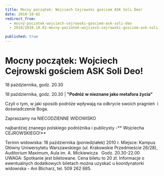 ```yaml
---
title: Mocny początek: Wojciech Cejrowski gościem ASK Soli Deo!
date: 2010-10-02
redirect_from: 
  - mocny-poczatek-wojciech-cejrowski-gosciem-ask-soli-deo
  - 2010/2010.10.02-mocny-poczatek-wojciech-cejrowski-gosciem-ask-soli-deo

published: true
---
```



<!--{{json:{"created_date":"2010-10-02 15:42:26","publish_down":"0000-00-00 00:00:00","id":"956"}}}-->
# Mocny początek: Wojciech Cejrowski gościem ASK Soli Deo!

<time>18 października, godz. 20.30</time>

18 października, godz. 20.30 | 
**"Podróż w nieznane jako metafora życia"**

Czyli o tym, w jaki sposób podróże wpływają na odkrycie swoich pragnień&nbsp; i doświadczenie Boga.

Zapraszamy na 
NIECODZIENNE WIDOWISKO

 najbardziej znanego polskiego podróżnika i publicysty 
-** Wojciecha CEJROWSKIEGO!**

Termin widowiska: 18 października (poniedziałek) 2010 r. 
Miejsce: Kampus Główny Uniwersytetu Warszawskiego (ul. Krakowskie Przedmieście 26/28),&nbsp; Auditorium Maximum, Aula im. A. Mickiewicza
&nbsp;
Godz. 20.30-22.00
&nbsp;
UWAGA: 
Spotkanie jest biletowane. Cena biletu to 20 zł. 
Informacje o ewentualnych dodatkowych biletach można uzyskać u koordynatorki widowiska - Ani Blicharz, tel. 509 262 685.
                                                      